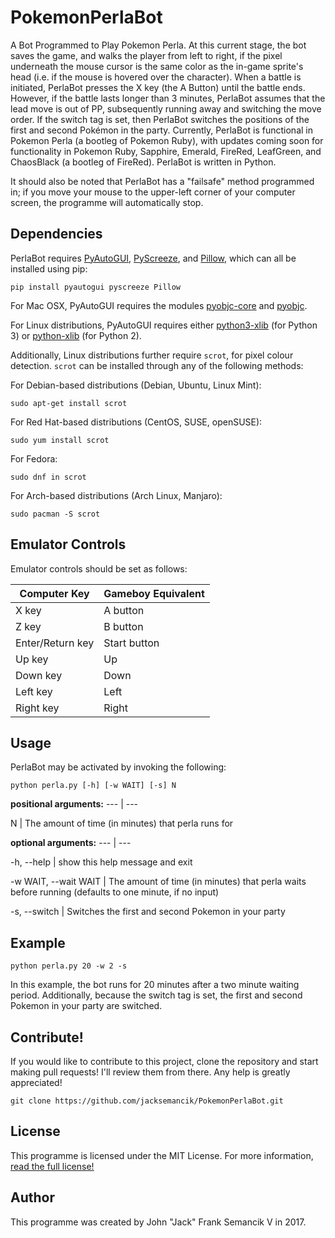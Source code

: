 # PokemonPerlaBot
A Bot Programmed to Play Pokemon Perla. At this current stage, the bot saves the game, and walks the player from left to right, if the pixel underneath the mouse cursor is the same color as the in-game sprite's head (i.e. if the mouse is hovered over the character). When a battle is initiated, PerlaBot presses the X key (the A Button) until the battle ends. However, if the battle lasts longer than 3 minutes, PerlaBot assumes that the lead move is out of PP, subsequently running away and switching the move order. If the switch tag is set, then PerlaBot switches the positions of the first and second Pokémon in the party. Currently, PerlaBot is functional in Pokemon Perla (a bootleg of Pokemon Ruby), with updates coming soon for functionality in Pokemon Ruby, Sapphire, Emerald, FireRed, LeafGreen, and ChaosBlack (a bootleg of FireRed). PerlaBot is written in Python.

It should also be noted that PerlaBot has a "failsafe" method programmed in; if you move your mouse to the upper-left corner of your computer screen, the programme will automatically stop.
## Dependencies
PerlaBot requires [PyAutoGUI](https://github.com/asweigart/pyautogui), [PyScreeze](https://github.com/asweigart/pyscreeze), and [Pillow](https://pypi.python.org/pypi/Pillow), which can all be installed using pip:
```
pip install pyautogui pyscreeze Pillow
```

For Mac OSX, PyAutoGUI requires the modules [pyobjc-core](https://pypi.python.org/pypi/pyobjc-core) and [pyobjc](https://pypi.python.org/pypi/pyobjc).

For Linux distributions, PyAutoGUI requires either [python3-xlib](https://pypi.python.org/pypi/python3-xlib) (for Python 3) or [python-xlib](https://pypi.python.org/pypi/python-xlib) (for Python 2).

Additionally, Linux distributions further require `scrot`, for pixel colour detection. `scrot` can be installed through any of the following methods:

For Debian-based distributions (Debian, Ubuntu, Linux Mint):
```
sudo apt-get install scrot 
```

For Red Hat-based distributions (CentOS, SUSE, openSUSE):
```
sudo yum install scrot
```

For Fedora:
```
sudo dnf in scrot
```

For Arch-based distributions (Arch Linux, Manjaro):
```
sudo pacman -S scrot
```

## Emulator Controls

Emulator controls should be set as follows:

Computer Key | Gameboy Equivalent
--- | ---
X key | A button
Z key | B button
Enter/Return key | Start button
Up key | Up
Down key | Down
Left key | Left
Right key | Right

## Usage
PerlaBot may be activated by invoking the following:
```
python perla.py [-h] [-w WAIT] [-s] N
```
**positional arguments:**
--- | ---

  N | The amount of time (in minutes) that perla runs for

**optional arguments:**
--- | ---

  -h, --help | show this help message and exit

  -w WAIT, --wait WAIT | The amount of time (in minutes) that perla waits before running (defaults to one minute, if no input)

  -s, --switch | Switches the first and second Pokemon in your party


## Example
```
python perla.py 20 -w 2 -s
```
In this example, the bot runs for 20 minutes after a two minute waiting period. Additionally, because the switch tag is set, the first and second Pokemon in your party are switched.

## Contribute!
If you would like to contribute to this project, clone the repository and start making pull requests! I'll review them from there. Any help is greatly appreciated!
```
git clone https://github.com/jacksemancik/PokemonPerlaBot.git
```

## License
This programme is licensed under the MIT License. For more information, [read the full license!](LICENSE)

## Author
This programme was created by John "Jack" Frank Semancik V in 2017.
